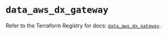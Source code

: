 # `data_aws_dx_gateway`

Refer to the Terraform Registry for docs: [`data_aws_dx_gateway`](https://registry.terraform.io/providers/hashicorp/aws/3.76.1/docs/data-sources/dx_gateway).
